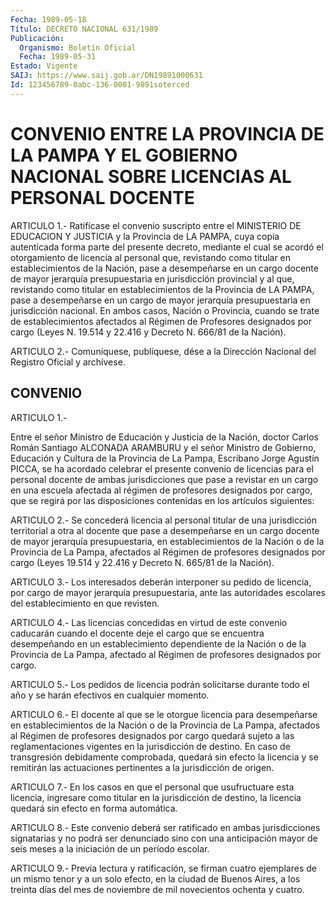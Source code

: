 ```yaml
---
Fecha: 1989-05-18
Título: DECRETO NACIONAL 631/1989
Publicación:
  Organismo: Boletín Oficial
  Fecha: 1989-05-31
Estado: Vigente
SAIJ: https://www.saij.gob.ar/DN19891000631
Id: 123456789-0abc-136-0001-9891soterced
---
```

# CONVENIO ENTRE LA PROVINCIA DE LA PAMPA Y EL GOBIERNO NACIONAL SOBRE LICENCIAS AL PERSONAL DOCENTE

<a id="1"></a>
ARTICULO  1.-  Ratifícase  el  convenio  suscripto  entre  el MINISTERIO  DE  EDUCACION  Y  JUSTICIA  y la Provincia de LA PAMPA, cuya copia autenticada forma parte del presente  decreto,  mediante el  cual  se  acordó  el  otorgamiento de licencia al personal que, revistando como titular en  establecimientos  de  la Nación, pase a desempeñarse en un cargo docente de mayor jerarquía  presupuestaria en  jurisdicción  provincial  y al que, revistando como titular  en establecimientos de la Provincia  de  LA PAMPA, pase a desempeñarse en  un  cargo  de  mayor jerarquía presupuestaria  en  jurisdicción nacional. En ambos casos,  Nación  o  Provincia, cuando se trate de establecimientos afectados al Régimen de  Profesores designados por cargo (Leyes N. 19.514 y 22.416 y Decreto N.  666/81 de la Nación).

<a id="2"></a>
ARTICULO 2.- Comuníquese, publíquese, dése a la Dirección Nacional del Registro Oficial y archívese.

## CONVENIO

<a id="1"></a>
ARTICULO 1.-

Entre  el señor Ministro de Educación y Justicia de la Nación, doctor Carlos  Román Santiago ALCONADA ARAMBURU y el señor Ministro de Gobierno, Educación  y  Cultura  de  la  Provincia  de La Pampa, Escribano Jorge Agustín PICCA, se ha acordado celebrar el  presente convenio de licencias para el personal docente de ambas jurisdicciones  que  pase  a  revistar  en  un cargo en una escuela afectada  al régimen de profesores designados  por  cargo,  que  se regirá  por    las    disposiciones  contenidas  en  los  artículos siguientes:

<a id="2"></a>
ARTICULO 2.- Se concederá licencia al personal titular de una jurisdicción territorial a otra al docente que pase a desempeñarse en un cargo docente de mayor jerarquía presupuestaria, en establecimientos de la Nación o de la Provincia de La Pampa, afectados al Régimen de profesores designados por cargo (Leyes 19.514 y 22.416 y Decreto N. 665/81 de la Nación).

<a id="3"></a>
ARTICULO 3.- Los interesados deberán interponer su pedido de licencia, por cargo de  mayor  jerarquía  presupuestaria,  ante las autoridades    escolares   del  establecimiento  en  que  revisten.

<a id="4"></a>
ARTICULO 4.- Las licencias  concedidas  en  virtud  de este convenio   caducarán  cuando  el  docente  deje  el  cargo  que  se encuentra desempeñando  en  un  establecimiento  dependiente  de la Nación  o  de  la  Provincia  de  La  Pampa, afectado al Régimen de profesores designados por cargo.

<a id="5"></a>
ARTICULO 5.- Los pedidos de licencia podrán solicitarse durante todo el año y se harán efectivos en cualquier momento.

<a id="6"></a>
ARTICULO 6.- El docente  al que se le otorgue licencia para desempeñarse en establecimientos de la Nación o de la Provincia de La Pampa, afectados al Régimen de profesores  designados  por cargo quedará  sujeto  a las reglamentaciones vigentes en la jurisdicción de  destino.  En  caso   de  transgresión  debidamente  comprobada, quedará  sin efecto la licencia  y  se  remitirán  las  actuaciones pertinentes a la jurisdicción de origen.

<a id="7"></a>
ARTICULO 7.- En los casos en que el personal que usufructuare esta  licencia,  ingresare  como  titular  en  la  jurisdicción  de destino,  la licencia  quedará  sin  efecto  en  forma  automática.

<a id="8"></a>
ARTICULO 8.- Este  convenio  deberá  ser ratificado en ambas jurisdicciones signatarias y no podrá ser denunciado  sino  con una anticipación  mayor  de  seis  meses  a la iniciación de un período escolar.

<a id="9"></a>
ARTICULO 9.- Previa lectura y ratificación, se firman cuatro ejemplares de un mismo tenor y a un solo efecto, en la ciudad de Buenos  Aires,  a los treinta días del  mes  de  noviembre  de  mil novecientos ochenta y cuatro.